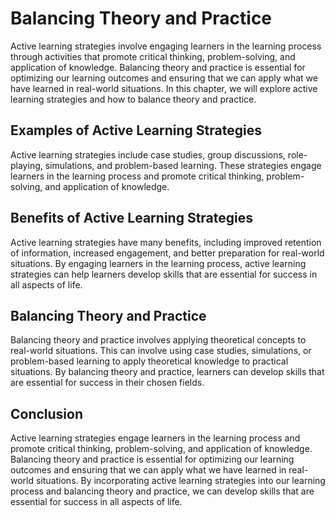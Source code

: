 Balancing Theory and Practice
====================================================================

Active learning strategies involve engaging learners in the learning process through activities that promote critical thinking, problem-solving, and application of knowledge. Balancing theory and practice is essential for optimizing our learning outcomes and ensuring that we can apply what we have learned in real-world situations. In this chapter, we will explore active learning strategies and how to balance theory and practice.

Examples of Active Learning Strategies
--------------------------------------

Active learning strategies include case studies, group discussions, role-playing, simulations, and problem-based learning. These strategies engage learners in the learning process and promote critical thinking, problem-solving, and application of knowledge.

Benefits of Active Learning Strategies
--------------------------------------

Active learning strategies have many benefits, including improved retention of information, increased engagement, and better preparation for real-world situations. By engaging learners in the learning process, active learning strategies can help learners develop skills that are essential for success in all aspects of life.

Balancing Theory and Practice
-----------------------------

Balancing theory and practice involves applying theoretical concepts to real-world situations. This can involve using case studies, simulations, or problem-based learning to apply theoretical knowledge to practical situations. By balancing theory and practice, learners can develop skills that are essential for success in their chosen fields.

Conclusion
----------

Active learning strategies engage learners in the learning process and promote critical thinking, problem-solving, and application of knowledge. Balancing theory and practice is essential for optimizing our learning outcomes and ensuring that we can apply what we have learned in real-world situations. By incorporating active learning strategies into our learning process and balancing theory and practice, we can develop skills that are essential for success in all aspects of life.
